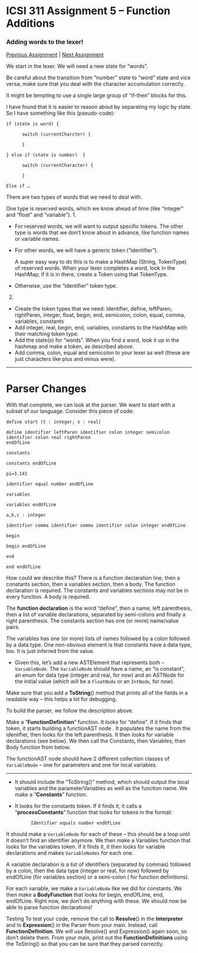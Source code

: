 # ICSI 311 Assignment 5 – Function Additions

### Adding words to the lexer!

[Previous Assignment](./ICSI%20311%20Assignment%202%20%20Parser.md)
| [Next Assignment](./ICSI%20311%20Assignment%204%20Comments%20and%20Assignments.md)

We start in the lexer. We will need a new state for “words”.

Be careful about the transition from
“number” state to “word” state and vice versa; make sure that you deal with the character
accumulation correctly.

It might be tempting to use a single large group of “if-then” blocks for
this.

I have found that it is easier to reason about by separating my logic by state. So I have
something like this (pseudo-code):

    if (state is word) {
    
          switch (currentCharcter) {
    
          }
    
    } else if (state is number)  {
    
          switch (currentCharacter) {
    
          }
    
    Else if …

There are two types of words that we need to deal with.

One type is reserved words, which we know ahead of time (like “integer” and “float” and
“variable”).
1.
  * For reserved words, we will want to output specific tokens.
    The other type is words that we don’t know about in advance, like function names or variable
    names.

  * For other words, we will have a generic token (“identifier”).

    A super easy way to do this is to make a HashMap  (String, TokenType) of
    reserved words. When your lexer completes a word, look in the HashMap; if it is in there,
    create
    a Token using that TokenType.
  * Otherwise, use the “Identifier” token type.

2)

  * Create the token types that we need:
    Identifier, define, leftParen, rightParen, integer, float, begin, end, semicolon, colon, equal,
    comma, variables, constants
  * Add integer, real, begin, end, variables, constants to the HashMap with their matching token
    type.
  * Add the state(s) for “words”. When you find a word, look it up in the hashmap and make a token,
    as
    described above.
  * Add comma, colon, equal and semicolon to your lexer as well (these are just
    characters like plus and minus were).

-----------

# Parser Changes

With that complete, we can look at the parser. We want to start with a subset of our language.
Consider this piece of code:

    define start (t : integer; s : real)
    
    define identifier leftParen identifier colon integer semicolon identifier colon real rightParen
    endOfLine
    
    constants
    
    constants endOfLine
    
    pi=3.141
    
    identifier equal number endOfLine
    
    variables
    
    variables endOfLine
    
    a,b,c : integer
    
    identifier comma identifier comma identifier colon integer endOfLine
    
    begin
    
    begin endOfLine
    
    end
    
    end endOfLine

How could we describe this? There is a function declaration line, then a constants section, then a
variables section, then a body. The function declaration is required. The constants and variables
sections may not be in every function. A body is required.

The **function declaration** is the word “define”, then a name, left parenthesis, then a list of
variable declarations, separated by semi-colons and finally a right parenthesis.
The constants section has one (or more) name/value pairs.

The variables has one (or more) lists of names followed by a colon followed by a data type.
One non-obvious element is that constants have a data type, too.
It is just inferred from the value.

- Given this, let’s add a new ASTElement that represents both – `VariableNode`. The `VariableNode`
  should
  have a name, an “is constant”, an enum for data type (integer and real, for now) and an ASTNode
  for
  the initial value (which will be a `FloatNode` or an `IntNode`, for now).

Make sure that you add a
**ToString**() method that prints all of the fields in a readable way – this helps a lot for
debugging.

To build the parser, we follow the description above.

Make a “**FunctionDefinition**” function. It looks for “define”.
If it finds that token, it starts building a functionAST node .
It populates the name from the identifier, then looks for the left parenthesis. It then looks for
variable declarations (see below). We then call the Constants, then Variables, then Body function
from below.

The functionAST node should have 2 different collection classes of `VariableNode` – one for
parameters and one for local variables.

---------------------------------------------------------------------------------------------

- It should include the “ToString()” method, which should output the
  local variables and the parameterVariables as well as the function name.
  We make a “**Constants**” function.
- It looks for the constants token. If it finds it, it calls a
  “**processConstants**” function that looks for tokens in the format:

            Identifier equals number endOfLine

It should make a `VariableNode` for each of these – this should be a loop until it doesn’t find an
identifier anymore.
We then make a Variables function that looks for the variables token. If it finds it, it then looks
for variable declarations and makes `VariableNodes` for each one.

A variable declaration is a list of identifiers (separated by commas) followed by a colon, then the
data type (integer or real, for now) followed by endOfLine (for variables section) or a semi-colon (
for function definitions).

For each variable, we make a `VariableNode` like we did for constants.
We then make a **BodyFunction** that looks for begin, endOfLiine, end, endOfLine.
Right now, we don’t
do anything with these. We should now be able to parse function declarations!

Testing
To test your code, remove the call to **Resolve**() in the **Interpreter** and to **Expression**()
in the Parser
from your main. Instead, call **FunctionDefinition**. We will use Resolve() and Expression() again
soon,
so don’t delete them. From your main, print out the **FunctionDefinitions** using the ToString() so
that
you can be sure that they parsed correctly.